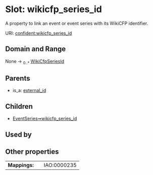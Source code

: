 
# Slot: wikicfp_series_id


A property to link an event or event series with its WikiCFP identifier.

URI: [confident:wikicfp_series_id](https://raw.githubusercontent.com/TIBHannover/ConfIDent_schema/main/src/linkml/confident_schema.yaml#wikicfp_series_id)


## Domain and Range

None &#8594;  <sub>0..\*</sub> [WikiCfpSeriesId](WikiCfpSeriesId.md)

## Parents

 *  is_a: [external_id](external_id.md)

## Children

 *  [EventSeries➞wikicfp_series_id](EventSeries_wikicfp_series_id.md)

## Used by


## Other properties

|  |  |  |
| --- | --- | --- |
| **Mappings:** | | IAO:0000235 |

